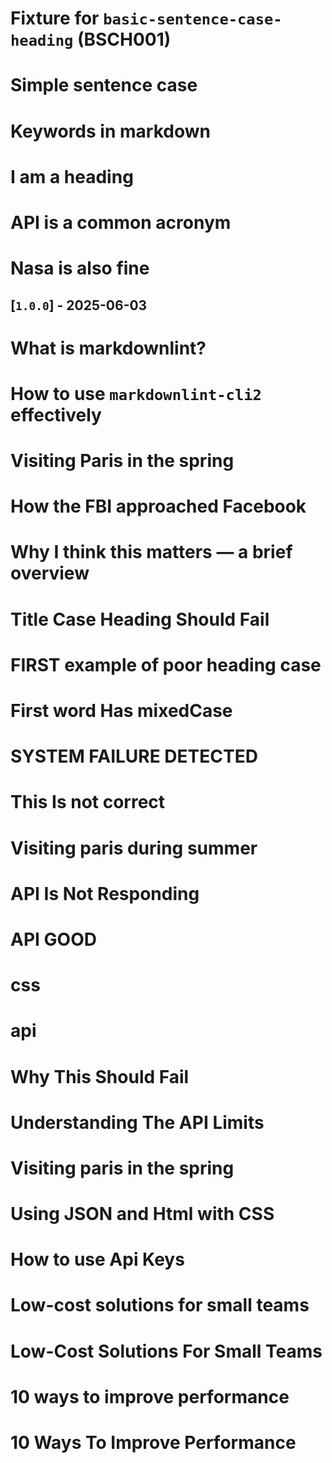 <!-- markdownlint-disable MD041 MD007 MD032 -->
<!--
 * Test fixture for the sentence-case-heading (SC001) custom markdownlint rule
 *
 * This file contains examples of both valid and invalid markdown headings according to the
 * sentence case rule. Each heading is annotated with an HTML comment indicating whether it
 * should pass (✅) or fail (❌) the rule check.
 *
 * The sentence case rule requires:
 *
 * * First word capitalized
 * * All other words lowercase (except acronyms ≤ 4 letters and the pronoun "I")
 * * No all-caps headings
 *
 * Annotations:
 *
 * * ✅ = This heading should PASS the rule check (no violations)
 * * ❌ = This heading should FAIL the rule check (rule should report a violation)
 -->

<!-- markdownlint-disable MD025 -->

<!-- 
NOTE: The sentence-case-heading rule violations in this file are INTENTIONAL.
They are used to test the custom rule's ability to detect various heading case issues.
-->

# Fixture for `basic-sentence-case-heading` (BSCH001) <!-- ✅ -->

# Simple sentence case <!-- ✅ -->

# Keywords in markdown <!-- ✅ -->

# I am a heading <!-- ✅ -->

# API is a common acronym <!-- ✅ -->

# Nasa is also fine <!-- ✅ -->

## [`1.0.0`] - 2025-06-03 <!-- ✅ -->

# What is markdownlint? <!-- ✅ -->

# How to use `markdownlint-cli2` effectively <!-- ✅ -->

# Visiting Paris in the spring <!-- ✅ -->

# How the FBI approached Facebook <!-- ✅ -->

# Why I think this matters — a brief overview <!-- ✅ -->

# Title Case Heading Should Fail <!-- ❌ -->

# FIRST example of poor heading case <!-- ❌ -->

# First word Has mixedCase <!-- ❌ -->

# SYSTEM FAILURE DETECTED <!-- ❌ -->

# This Is not correct <!-- ❌ -->

# Visiting paris during summer <!-- ❌ -->

# API Is Not Responding <!-- ❌ -->

# API GOOD <!-- ❌ -->

# css <!-- ❌ --> <!-- intentionally lowercase single word -->

# api <!-- ❌ -->

# Why This Should Fail <!-- ❌ -->

# Understanding The API Limits <!-- ❌ -->

# Visiting paris in the spring <!-- ❌ -->

# Using JSON and Html with CSS <!-- ❌ -->

# How to use Api Keys <!-- ❌ -->

# Low-cost solutions for small teams <!-- ✅ -->

# Low-Cost Solutions For Small Teams <!-- ❌ -->

# 10 ways to improve performance <!-- ✅ -->

# 10 Ways To Improve Performance <!-- ❌ -->
